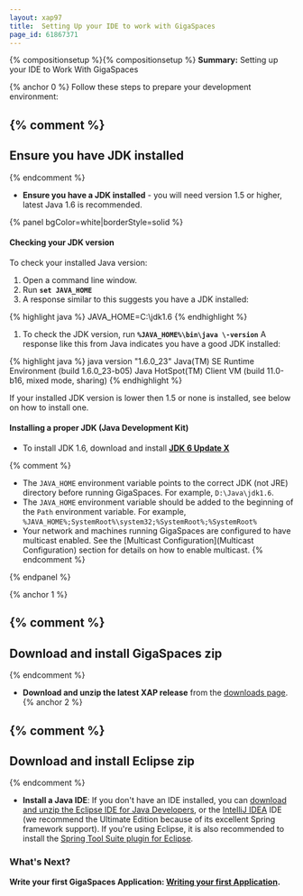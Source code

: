 ```yaml
---
layout: xap97
title:  Setting Up your IDE to work with GigaSpaces
page_id: 61867371
---
```


{% compositionsetup %}{% compositionsetup %}
**Summary:** Setting up your IDE to Work With GigaSpaces

{% anchor 0 %}
Follow these steps to prepare your development environment:

{% comment %}
------------------------------------------------
Ensure you have JDK installed
------------------------------------------------
{% endcomment %}

- **Ensure you have a JDK installed** - you will need version 1.5 or higher, latest Java 1.6 is recommended.

{% panel bgColor=white|borderStyle=solid %}

#### Checking your JDK version

To check your installed Java version:

1. Open a command line window.
1. Run **`set JAVA_HOME`**
1. A response similar to this suggests you have a JDK installed:

{% highlight java %}
JAVA_HOME=C:\jdk1.6
{% endhighlight %}

1. To check the JDK version, run **`%JAVA_HOME%\bin\java \-version`**
A response like this from Java indicates you have a good JDK installed:

{% highlight java %}
java version "1.6.0_23"
Java(TM) SE Runtime Environment (build 1.6.0_23-b05)
Java HotSpot(TM) Client VM (build 11.0-b16, mixed mode, sharing)
{% endhighlight %}

If your installed JDK version is lower then 1.5 or none is installed, see below on how to install one.

#### Installing a proper JDK (Java Development Kit)

- To install JDK 1.6, download and install [**JDK 6 Update X**](http://java.sun.com/javase/downloads/index.jsp)

{% comment %}
- The `JAVA_HOME` environment variable points to the correct JDK (not JRE) directory before running GigaSpaces. For example, `D:\Java\jdk1.6`.
- The `JAVA_HOME` environment variable should be added to the beginning of the `Path` environment variable. For example, `%JAVA_HOME%;SystemRoot%\system32;%SystemRoot%;%SystemRoot%`
- Your network and machines running GigaSpaces are configured to have multicast enabled. See the [Multicast Configuration](Multicast Configuration) section for details on how to enable multicast.
{% endcomment %}

{% endpanel %}

{% anchor 1 %}

{% comment %}
------------------------------------------------
Download and install GigaSpaces zip
------------------------------------------------
{% endcomment %}

- **Download and unzip the latest XAP release** from the [downloads page](http://www.gigaspaces.com/LatestProductVersion).
{% anchor 2 %}

{% comment %}
------------------------------------------------
Download and install Eclipse zip
------------------------------------------------
{% endcomment %}

- **Install a Java IDE**: If you don't have an IDE installed, you can [download and unzip the Eclipse IDE for Java Developers](http://www.eclipse.org/downloads), or the [IntelliJ IDEA](http://www.jetbrains.com/idea/download/index.html) IDE (we recommend the Ultimate Edition because of its excellent Spring framework support).
If you're using Eclipse, it is also recommended to install the [Spring Tool Suite plugin for Eclipse](http://www.springsource.com/developer/sts).

### What's Next?

**Write your first GigaSpaces Application: [Writing your first Application](./your-first-xtp-application.html).**
